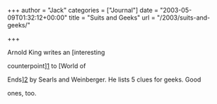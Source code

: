 +++
author = "Jack"
categories = ["Journal"]
date = "2003-05-09T01:32:12+00:00"
title = "Suits and Geeks"
url = "/2003/suits-and-geeks/"

+++

Arnold King writes an [interesting
  

  
counterpoint][1] to [World of
  

  
Ends][2] by Searls and Weinberger. He lists 5 clues for geeks. Good
  

  
ones, too.

 [1]: //www.techcentralstation.com/1051/techwrapper.jsp?PID=1051-250&CID=1051-031303B"
 [2]: http://www.worldofends.com/